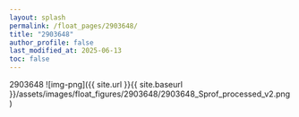```yaml
---
layout: splash
permalink: /float_pages/2903648/
title: "2903648"
author_profile: false
last_modified_at: 2025-06-13
toc: false
---
```

 
2903648
![img-png]({{ site.url }}{{ site.baseurl }}/assets/images/float_figures/2903648/2903648_Sprof_processed_v2.png)
